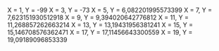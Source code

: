 X = 1, Y = -99 
X = 3, Y = -73 
X = 5, Y = 6,082201995573399
X = 7, Y = 7,623151930512918
X = 9, Y = 9,394020642776812
X = 11, Y = 11,268857262663214
X = 13, Y = 13,19431956381241
X = 15, Y = 15,146708576362471
X = 17, Y = 17,11456643300559
X = 19, Y = 19,09189096853339
